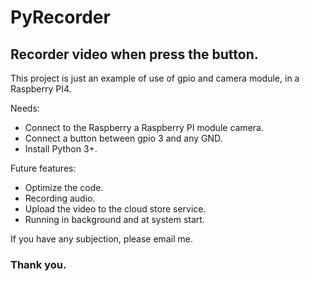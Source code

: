 # PyRecorder
## Recorder video when press the button.

This project is just an example of use of gpio and camera module, in a Raspberry PI4.

Needs:
 - Connect to the Raspberry a Raspberry PI module camera.
 - Connect a button between gpio 3 and any GND.
 - Install Python 3+.



Future features:
 - Optimize the code.
 - Recording audio.
 - Upload the video to the cloud store service.
 - Running in background and at system start.
 
 If you have any subjection, please email me. 
 
 ### Thank you.
